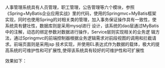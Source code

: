 人事管理系统具有人员管理，职工管理，公告管理等六个模块，参照《Spring+MyBatis企业应用实战》里的代码，使用的Springmvc+MyBatis框架实现，同时也使用Spring的对相关类的管理，加入事务保证操作具有一致性，使系统具有健壮性，数据库则是采用mysql进行 设计，该系统的dao层通过MyBatis中的注解，动态的绑定参数对数据进行操作，Service层则实现相关的业务逻 辑方法，通过Springmvc的前端控制器根据业务逻辑需求对前段视图的调用和拦截请求。前端页面则是采用jsp 技术实现，并使用EL表达式作为数据的载体，极大的提高系统的可维护性和可扩展性,使得该系统具有较好的可维护性和可扩展性

效果如下：

